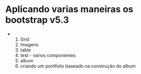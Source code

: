 # Aplicando varias maneiras os bootstrap v5.3
- 1. Grid
  2. Imagens
  3. table
  4. test - varios componentes
  5. album
  6. criando um portifolio baseado na construção do album
